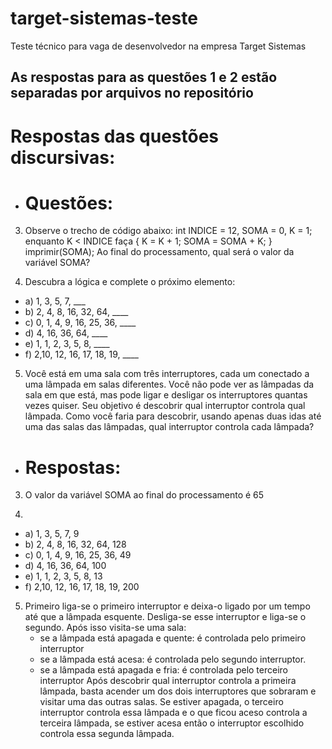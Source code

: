# target-sistemas-teste
Teste técnico para vaga de desenvolvedor na empresa Target Sistemas

As respostas para as questões 1 e 2 estão separadas por arquivos no repositório
--------------------------------------------------------------------

# Respostas das questões discursivas:

- # Questões:

3) Observe o trecho de código abaixo: int INDICE = 12, SOMA = 0, K = 1; enquanto K < INDICE faça { K = K + 1; SOMA = SOMA + K; } imprimir(SOMA);
Ao final do processamento, qual será o valor da variável SOMA?

4) Descubra a lógica e complete o próximo elemento:
 - a) 1, 3, 5, 7, ___
 - b) 2, 4, 8, 16, 32, 64, ____
 - c) 0, 1, 4, 9, 16, 25, 36, ____
 - d) 4, 16, 36, 64, ____
 - e) 1, 1, 2, 3, 5, 8, ____
 - f) 2,10, 12, 16, 17, 18, 19, ____


5) Você está em uma sala com três interruptores, cada um conectado a uma lâmpada em salas diferentes. Você não pode ver as lâmpadas da sala em que está, mas pode ligar e desligar os interruptores quantas vezes quiser. Seu objetivo é descobrir qual interruptor controla qual lâmpada. Como você faria para descobrir, usando apenas duas idas até uma das salas das lâmpadas, qual interruptor controla cada lâmpada?  

- # Respostas:

3) O valor da variável SOMA ao final do processamento é 65

4) 
  - a) 1, 3, 5, 7, 9
  - b) 2, 4, 8, 16, 32, 64, 128
  - c) 0, 1, 4, 9, 16, 25, 36, 49
  - d) 4, 16, 36, 64, 100
  - e) 1, 1, 2, 3, 5, 8, 13
  - f) 2,10, 12, 16, 17, 18, 19, 200

5) Primeiro liga-se o primeiro interruptor e deixa-o ligado por um tempo até que a lâmpada esquente. Desliga-se esse interruptor e liga-se o segundo. Após isso visita-se uma sala:
      - se a lâmpada está apagada e quente: é controlada pelo primeiro interruptor
      - se a lâmpada está acesa: é controlada pelo segundo interruptor.
      - se a lâmpada está apagada e fria: é controlada pelo terceiro interruptor
    Após descobrir qual interruptor controla a primeira lâmpada, basta acender um dos dois interruptores que sobraram e visitar uma das outras salas. Se estiver apagada, o terceiro interruptor controla essa lâmpada e o que ficou aceso controla a terceira lâmpada, se estiver acesa então o interruptor escolhido controla essa segunda lâmpada.
